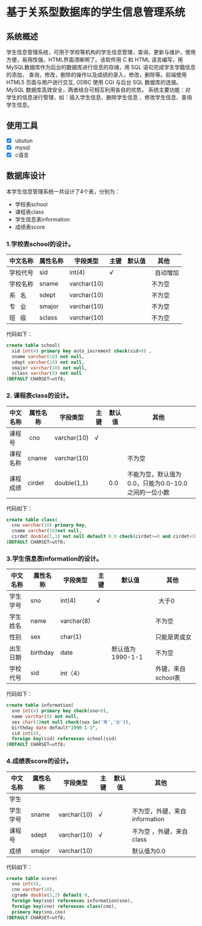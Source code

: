 # 基于关系型数据库的学生信息管理系统

## 系统概述
  学生信息管理系统，可用于学校等机构的学生信息管理，查询，更新与维护，使用方便，易用性强，HTML界面清晰明了。该软件用 C 和 HTML 语言编写，用MySQL数据库作为后台的数据库进行信息的存储，用 SQL 语句完成学生学籍信息的添加， 查询，修改，删除的操作以及成绩的录入，修改，删除等。前端使用 HTML5 页面与用户进行交互, ODBC 使用 CGI 与后台 SQL 数据库的连接。MySQL 数据库高效安全，两者结合可相互利用各自的优势。
系统主要功能：对学生的信息进行管理，如：插入学生信息、删除学生信息 、修改学生信息、查询学生信息。
## 使用工具
 - [x] ubutun   
 - [x] mysql  
 - [x] c语言  
## 数据库设计  
本学生信息管理系统一共设计了4个表，分别为： 
* 学校表school  
* 课程表class 
* 学生信息表information  
* 成绩表score  

### 1.学校表school的设计。 

中文名称 | 属性名称 | 字段类型 | 主键 | 默认值 | 其他   
--------|--------|--------|--------|--------|--------|
学校代号 |  sid | int(4) | √ |   |   自动增加|
学校名称 | sname | varchar(10) | |  |不为空 |
系   名 | sdept | varchar(10) |  |  |不为空 |
专   业 | smajor |varchar(10) |  |  |  不为空|
班   级 |sclass | varchar(10) |  |  | 不为空| 

代码如下：
```sql
create table school(
  sid int(4) primary key auto_increment check(sid>0) ,
  sname varchar(10) not null,
  sdept varchar(10) not null,
  smajor varchar(10) not null,
  sclass varchar(8) not null
)DEFAULT CHARSET=utf8;
```
 
### 2. 课程表class的设计。  

中文名称 | 属性名称 | 字段类型 | 主键 | 默认值 | 其他   
--------|--------|--------|--------|--------|--------|
课程号 |  cno | varchar(10) | √ |  ||
课程名称 | cname | varchar(10) | |  |不为空 |
课程成绩 | cirdet | double(1,1) |  | 0.0 | 不能为空，默认值为0.0，只能为0.0-10.0之间的一位小数|

代码如下：
```sql
create table class(
  cno varchar(10) primary key,
  cname varchar(10)not null,
  cirdet double(1,1) not null default 0.0 check(cirdet>=0 and cirdet<10) 
)DEFAULT CHARSET=utf8;
```


### 3.学生信息表information的设计。 

中文名称 | 属性名称 | 字段类型 | 主键 | 默认值 | 其他   
--------|--------|--------|--------|--------|--------|
学生学号 |  sno | int(4) | √ |   |   大于0|
学生姓名 | name | varchar(8) | |  |不为空 |
性别 | sex | char(1) |  |  |只能是男或女|
出生日期 | birthday |date |  | 默认值为1990-1-1 |  不为空|
学校代号 |sid | int（4） |  |  | 外键，来自school表| 

代码如下：
```sql
create table information(
  sno int(4) primary key check(sno>0),
  name varchar(8) not null,
  sex char(1)not null check(sex in('男','女')),
  birthday date default"1990-1-1",
  sid int(4),
  foreign key(sid) references school(sid)
)DEFAULT CHARSET=utf8;
```

### 4.成绩表score的设计。 

中文名称 | 属性名称 | 字段类型 | 主键 | 默认值 | 其他   
--------|--------|--------|--------|--------|--------|
学生 |
学生学号 | sname | varchar(10) | √|  |不为空，外键，来自information|
课程号 | sdept | varchar(10) | √ |  |不为空 ，外键，来自class|
成绩 | smajor |varchar(10) |  |  |  默认值为0.0|

代码如下：
```sql
create table score(
  sno int(4),
  cno varchar(10),
  cgrade double(3,2) default 0,
  foreign key(sno) references information(sno),
  foreign key(cno) references class(cno),
  primary key(sno,cno)
)DEFAULT CHARSET=utf8;
```
